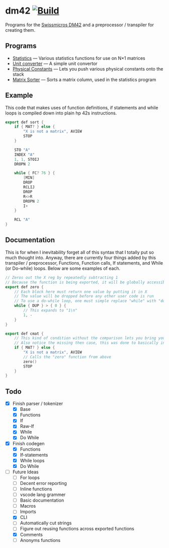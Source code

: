 # dm42 [![Build](https://github.com/Basicprogrammer10/dm42/actions/workflows/rust.yml/badge.svg)](https://github.com/Basicprogrammer10/dm42/actions/workflows/rust.yml)

Programs for the [Swissmicros DM42](https://www.swissmicros.com/product/dm42) and a preprocessor / transpiler for creating them.

## Programs

- [Statistics](bin#statistics) &mdash; Various statistics functions for use on N×1 matrices
- [Unit converter](bin#unit-converter) &mdash; A simple unit convertor
- [Physical Constants](bin#physical-constants) &mdash; Lets you push various physical constants onto the stack
- [Matrix Sorter](bin#matrix-sorter) &mdash; Sorts a matrix column, used in the statistics program

## Example

This code that makes uses of function definitions, if statements and while loops is compiled down into plain hp 42s instructions.

```cpp
export def sort {
    if { MAT? } else {
        "X is not a matrix", AVIEW
        STOP
    }

    STO "A"
    INDEX "A"
    1, 1, STOIJ
    DROPN 2

    while { FC? 76 } {
        [MIN]
        DROP
        RCLIJ
        DROP
        R<>R
        DROPN 2
        I+
    }

    RCL "A"
}
```

## Documentation

This is for when I inevitability forget all of this syntax that I totally put so much thought into.
Anyway, there are currently four things added by this transpiler / preprocessor, Functions, Function calls, If statements, and While (or Do-while) loops.
Below are some examples of each.

```cpp
// Zeros out the X reg by repeatedly subtracting 1
// Because the function is being exported, it will be globally accessibly (in the EXQ menu)
export def zero {
    // Each block here must return one value by putting it in X
    // The value will be dropped before any other user code is run
    // To use a do-while loop, one must simple replace "while" with "do while"
    while { DUP } > { 0 } {
        // This expands to "1\n"
        1, -
    }
}

export def cmat {
    // This kind of condition without the comparison lets you bring your own instruction to selectively execute the following instruction
    // Also notice the missing then case, this was done to basically invert the result of MAT?
    if { MAT? } else {
        "X is not a matrix", AVIEW
        // Calls the "zero" function from above
        zero()
        STOP
    }
}
```

## Todo

- [x] Finish parser / tokenizer
  - [x] Base
  - [x] Functions
  - [x] If
  - [x] Raw-If
  - [x] While
  - [x] Do While
- [x] Finish codegen
  - [x] Functions
  - [x] If-statements
  - [x] While loops
  - [x] Do While
- [ ] Future Ideas
  - [ ] For loops
  - [ ] Decent error reporting
  - [ ] Inline functions
  - [ ] vscode lang grammer
  - [ ] Basic documentation
  - [ ] Macros
  - [ ] Imports
  - [x] CLI
  - [ ] Automatically cut strings
  - [ ] Figure out reusing functions across exported functions
  - [x] Comments
  - [ ] Anonyms functions
